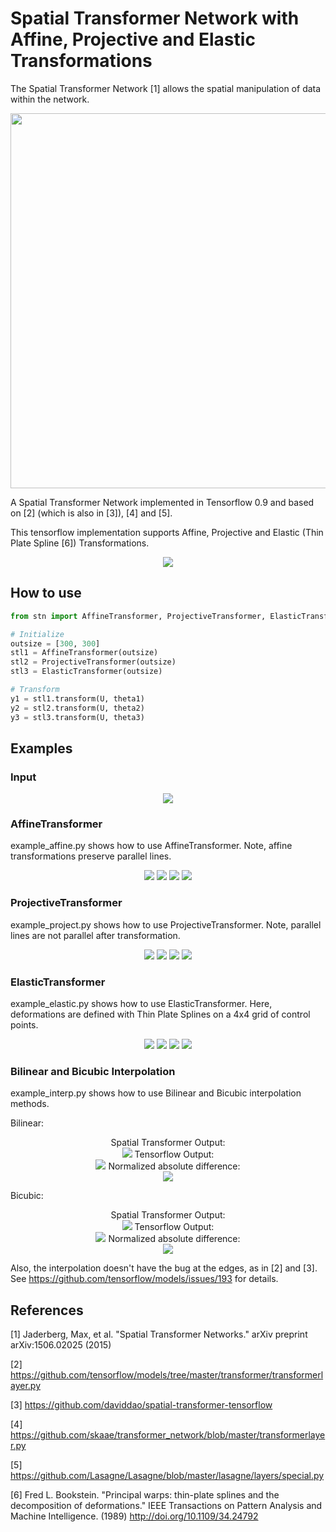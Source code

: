 # Spatial Transformer Network with Affine, Projective and Elastic Transformations

The Spatial Transformer Network [1] allows the spatial manipulation of data within the network.

<div align="center">
  <img width="600px" src="imgs/teaser.png"><br>
</div>

A Spatial Transformer Network implemented in Tensorflow 0.9 and based on [2] \(which is also in [3]\), [4] and [5].

This tensorflow implementation supports Affine, Projective and Elastic (Thin Plate Spline [6]) Transformations.

<div align="center">
  <img src="imgs/pipeline.png"><br>
</div>

## How to use

```python
from stn import AffineTransformer, ProjectiveTransformer, ElasticTransformer

# Initialize
outsize = [300, 300]
stl1 = AffineTransformer(outsize)
stl2 = ProjectiveTransformer(outsize)
stl3 = ElasticTransformer(outsize)

# Transform 
y1 = stl1.transform(U, theta1)
y2 = stl2.transform(U, theta2)
y3 = stl3.transform(U, theta3)
```


## Examples 
### Input 
<div align="center">
  <img src="imgs/src.png">
</div>

### AffineTransformer
example_affine.py shows how to use AffineTransformer. Note, affine transformations preserve parallel lines.
<div align="center">
  <img src="imgs/affine0.png">
  <img src="imgs/affine1.png">
  <img src="imgs/affine2.png">
  <img src="imgs/affine3.png">
</div>

### ProjectiveTransformer
example_project.py shows how to use ProjectiveTransformer. Note, parallel lines are not parallel after transformation.
<div align="center">
  <img src="imgs/projective0.png">
  <img src="imgs/projective1.png">
  <img src="imgs/projective2.png">
  <img src="imgs/projective3.png">
</div>

### ElasticTransformer
example_elastic.py shows how to use ElasticTransformer. Here, deformations are defined with Thin Plate Splines on a 4x4 grid of control points.
<div align="center">
  <img src="imgs/elastic0.png">
  <img src="imgs/elastic1.png">
  <img src="imgs/elastic2.png">
  <img src="imgs/elastic3.png">
</div>


### Bilinear and Bicubic Interpolation
example_interp.py shows how to use Bilinear and Bicubic interpolation methods.

Bilinear:
<div align="center">
  Spatial Transformer Output:<br />
  <img src="imgs/interp_bilinear_stn.png">
  Tensorflow Output:<br />
  <img src="imgs/interp_bilinear_tf.png">
  Normalized absolute difference:<br />
  <img src="imgs/interp_diff_bilinear.png">
</div>

Bicubic:
<div align="center">
  Spatial Transformer Output:<br />
  <img src="imgs/interp_bicubic_stn.png">
  Tensorflow Output:<br />
  <img src="imgs/interp_bicubic_tf.png">
  Normalized absolute difference:<br />
  <img src="imgs/interp_diff_bicubic.png">
</div>

Also, the interpolation doesn't have the bug at the edges, as in [2] and [3]. See https://github.com/tensorflow/models/issues/193 for details.


## References

[1] Jaderberg, Max, et al. "Spatial Transformer Networks." 
    arXiv preprint arXiv:1506.02025 (2015)

[2] https://github.com/tensorflow/models/tree/master/transformer/transformerlayer.py

[3] https://github.com/daviddao/spatial-transformer-tensorflow

[4] https://github.com/skaae/transformer_network/blob/master/transformerlayer.py

[5] https://github.com/Lasagne/Lasagne/blob/master/lasagne/layers/special.py

[6] Fred L. Bookstein. "Principal warps: thin-plate splines and the decomposition of deformations."
    IEEE Transactions on Pattern Analysis and Machine Intelligence. (1989)
    http://doi.org/10.1109/34.24792

